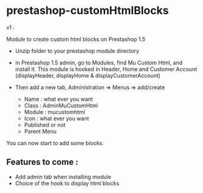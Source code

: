 prestashop-customHtmlBlocks
===========================

v1 :

Module to create custom html blocks on Prestashop 1.5

- Unzip folder to your prestashop module directory
- in Prestashop 1.5 admin, go to Modules, find Mu Custom Html, and install it.
This module is hooked in Header, Home and Customer Account (displayHeader, displayHome & displayCustomerAccount)

- Then add a new tab, Administration => Menus => add/create
    - Name : what ever you want
    - Class : AdminMuCustomHtml
    - Module : mucustomhtml
    - Icon : what ever you want
    - Published or not
    - Parent Menu

You can now start to add some blocks.


Features to come :
------------------

- Add admin tab when installing module
- Choice of the hook to display html blocks
